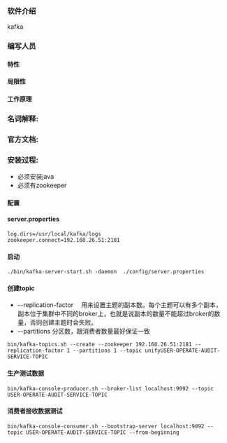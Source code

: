 ### 软件介绍
kafka 

### 编写人员 



#### 特性

#### 局限性

#### 工作原理

### 名词解释:

### 官方文档:


### 安装过程:

* 必须安装java
* 必须有zookeeper

#### 配置

#### server.properties
```
log.dirs=/usr/local/kafka/logs
zookeeper.connect=192.168.26.51:2181
```

#### 启动

```
./bin/kafka-server-start.sh -daemon  ./config/server.properties
```
#### 创建topic

* --replication-factor 　用来设置主题的副本数。每个主题可以有多个副本，副本位于集群中不同的broker上，也就是说副本的数量不能超过broker的数量，否则创建主题时会失败。
* --partitions 分区数，跟消费者数量最好保证一致
```
bin/kafka-topics.sh --create --zookeeper 192.168.26.51:2181 --replication-factor 1 --partitions 1 --topic unifyUSER-OPERATE-AUDIT-SERVICE-TOPIC
```

#### 生产测试数据

```
bin/kafka-console-producer.sh --broker-list localhost:9092 --topic USER-OPERATE-AUDIT-SERVICE-TOPIC
```

#### 消费者接收数据测试
```
bin/kafka-console-consumer.sh --bootstrap-server localhost:9092 --topic USER-OPERATE-AUDIT-SERVICE-TOPIC --from-beginning
```
